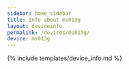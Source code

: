 ```yaml
---
sidebar: home_sidebar
title: Info about ms013g
layout: deviceinfo
permalink: /devices/ms013g/
device: ms013g
---
```

{% include templates/device_info.md %}

